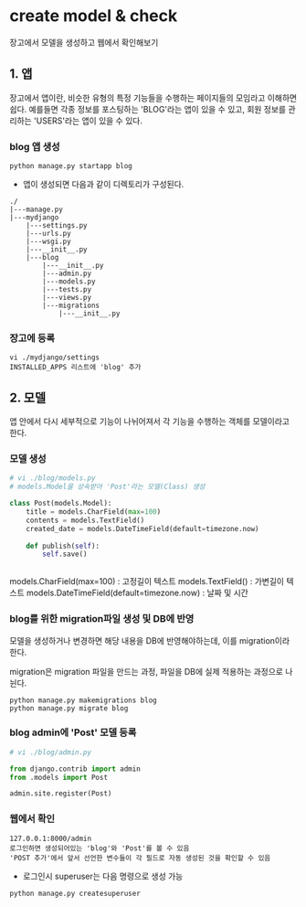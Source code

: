 # create model & check

장고에서 모델을 생성하고 웹에서 확인해보기


## 1. 앱

장고에서 앱이란, 비슷한 유형의 특정 기능들을 수행하는 페이지들의 모임라고 이해하면 쉽다. 예를들면 각종 정보를 포스팅하는 'BLOG'라는 앱이 있을 수 있고, 회원 정보를 관리하는 'USERS'라는 앱이 있을 수 있다.


### blog 앱 생성
```
python manage.py startapp blog
```
- 앱이 생성되면 다음과 같이 디렉토리가 구성된다.

```
./
|---manage.py
|---mydjango
    |---settings.py
    |---urls.py
    |---wsgi.py
    |---__init__.py
    |---blog
        |---__init__.py
        |---admin.py
        |---models.py
        |---tests.py
        |---views.py
        |---migrations
            |---__init__.py
```

### 장고에 등록
```
vi ./mydjango/settings
INSTALLED_APPS 리스트에 'blog' 추가
```

## 2. 모델

앱 안에서 다시 세부적으로 기능이 나뉘어져서 각 기능을 수행하는 객체를 모델이라고 한다.

### 모델 생성
```python
# vi ./blog/models.py
# models.Model을 상속받아 'Post'라는 모델(Class) 생성    

class Post(models.Model):
    title = models.CharField(max=100)
    contents = models.TextField()
    created_date = models.DateTimeField(default=timezone.now)
    
    def publish(self):
        self.save()
    
```
models.CharField(max=100) : 고정길이 텍스트
models.TextField() : 가변길이 텍스트
models.DateTimeField(default=timezone.now) : 날짜 및 시간


### blog를 위한 migration파일 생성 및 DB에 반영

모델을 생성하거나 변경하면 해당 내용을 DB에 반영해야하는데, 이를 migration이라 한다.

migration은 migration 파일을 만드는 과정, 파일을 DB에 실제 적용하는 과정으로 나뉜다.

```
python manage.py makemigrations blog
python manage.py migrate blog
```

### blog admin에 'Post' 모델 등록
```python
# vi ./blog/admin.py

from django.contrib import admin
from .models import Post

admin.site.register(Post)
```

### 웹에서 확인
```
127.0.0.1:8000/admin
로그인하면 생성되어있는 'blog'와 'Post'를 볼 수 있음
'POST 추가'에서 앞서 선언한 변수들이 각 필드로 자동 생성된 것을 확인할 수 있음
```
- 로그인시 superuser는 다음 명령으로 생성 가능
```
python manage.py createsuperuser
```


